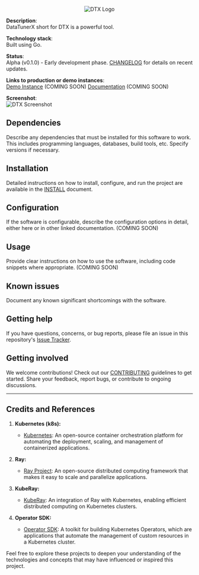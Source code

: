 <p align="center">
<picture>
  <source media="(prefers-color-scheme: dark)" srcset="https://github.com/DataTunerX/datatunerx-controller/assets/logo/Logo_DataTunerX - Horizontal - Color Dark.png">
  <source media="(prefers-color-scheme: light)" srcset="https://github.com/DataTunerX/datatunerx-controller/assets/logo/Logo_DataTunerX - Horizontal - Color Light.png">
  <img alt="DTX Logo" src="https://github.com/DataTunerX/datatunerx-controller/assets/logo/Logo_DataTunerX - Horizontal - Color Dark.png">
</picture>
</p>

**Description**:  
DataTunerX short for DTX is a powerful tool.

**Technology stack**:  
Built using Go.

**Status**:  
Alpha (v0.1.0) - Early development phase. [CHANGELOG](CHANGELOG.md) for details on recent updates.

**Links to production or demo instances**:  
[Demo Instance](https://github.com/DataTunerX/datatunerx-controller) (COMING SOON)
[Documentation](https://github.com/DataTunerX/datatunerx-controller) (COMING SOON)

**Screenshot**:  
![DTX Screenshot](https://github.com/DataTunerX/datatunerx-controller/assets/screenshot/Job_Details.png)

## Dependencies

Describe any dependencies that must be installed for this software to work. This includes programming languages, databases, build tools, etc. Specify versions if necessary.

## Installation

Detailed instructions on how to install, configure, and run the project are available in the [INSTALL](INSTALL.md) document.

## Configuration

If the software is configurable, describe the configuration options in detail, either here or in other linked documentation. (COMING SOON)

## Usage

Provide clear instructions on how to use the software, including code snippets where appropriate. (COMING SOON)

## Known issues

Document any known significant shortcomings with the software.

## Getting help

If you have questions, concerns, or bug reports, please file an issue in this repository's [Issue Tracker](https://github.com/DataTunerX/datatunerx-controller/issues).

## Getting involved

We welcome contributions! Check out our [CONTRIBUTING](CONTRIBUTING.md) guidelines to get started. Share your feedback, report bugs, or contribute to ongoing discussions.

----

## Credits and References

1. **Kubernetes (k8s):** 
   - [Kubernetes](https://kubernetes.io/): An open-source container orchestration platform for automating the deployment, scaling, and management of containerized applications.

2. **Ray:**
   - [Ray Project](https://ray.io/): An open-source distributed computing framework that makes it easy to scale and parallelize applications.

3. **KubeRay:**
   - [KubeRay](https://github.com/kuberay/kuberay): An integration of Ray with Kubernetes, enabling efficient distributed computing on Kubernetes clusters.

4. **Operator SDK:**
   - [Operator SDK](https://sdk.operatorframework.io/): A toolkit for building Kubernetes Operators, which are applications that automate the management of custom resources in a Kubernetes cluster.

Feel free to explore these projects to deepen your understanding of the technologies and concepts that may have influenced or inspired this project.
